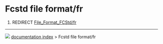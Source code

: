 # Fcstd file format/fr
1.  REDIRECT [File_Format_FCStd/fr](File_Format_FCStd/fr.md)



---
![](images/Right_arrow.png) [documentation index](../README.md) > Fcstd file format/fr
